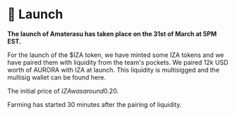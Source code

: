 # 🚀 Launch

**The launch of Amaterasu has taken place on the 31st of March at 5PM EST.**

For the launch of the $IZA token, we have minted some IZA tokens and we have paired them with liquidity from the team's pockets. We paired 12k USD worth of AURORA with IZA at launch. This liquidity is multisigged and the multisig wallet can be found here.

The initial price of $IZA was around 0.20$.

Farming has started 30 minutes after the pairing of liquidity.

